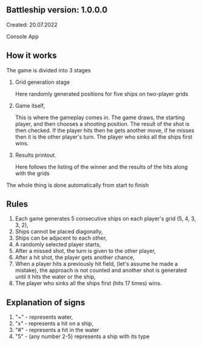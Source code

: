 ## Battleship  version: 1.0.0.0

Created: 20.07.2022 

Console App

## How it works
The game is divided into 3 stages 
1. Grid generation stage
    
    Here randomly generated positions for five ships on two-player grids


2. Game itself,

    This is where the gameplay comes in. The game draws, the starting player, and then chooses a shooting position. The result of the shot is then checked. If the player hits then he gets another move, if he misses then it is the other player's turn. The player who sinks all the ships first wins. 

3. Results printout. 

    Here follows the listing of the winner and the results of the hits along with the grids 

The whole thing is done automatically from start to finish



## Rules
1. Each game generates 5 consecutive ships on each player's grid (5, 4, 3, 3, 2),
2. Ships cannot be placed diagonally,
3. Ships can be adjacent to each other, 
4. A randomly selected player starts, 
5. After a missed shot, the turn is given to the other player,
6. After a hit shot, the player gets another chance,
7. When a player hits a previously hit field, (let's assume he made a mistake), the approach is not counted and another shot is generated until it hits the water or the ship,
8. The player who sinks all the ships first (hits 17 times) wins.


## Explanation of signs
1. "~" - represents water,
2. "x" - represents a hit on a ship,
3. "#" - represents a hit in the water
4. "5" - (any number 2-5) represents a ship with its type




